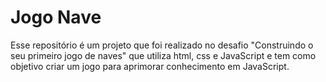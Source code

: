 # Jogo Nave

Esse repositório é um projeto que foi realizado no desafio "Construindo o seu primeiro jogo de naves" que utiliza html, css e JavaScript e tem como objetivo criar um jogo para aprimorar conhecimento em JavaScript.
